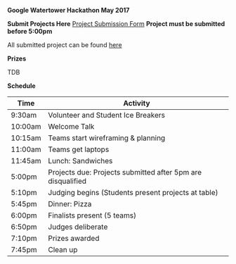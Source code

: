 **Google Watertower Hackathon May 2017**

**Submit Projects Here**
[Project Submission Form](https://goo.gl/forms/79zfz1urgmhFONZs2)
**Project must be submitted before 5:00pm**


All submitted project can be found [here](https://docs.google.com/spreadsheets/d/10dPJTzHmFB7pnjJojIJWIicyIcJ8qMIney1vXQEK7rk/edit?usp=sharing)

**Prizes**

TDB


**Schedule**

Time                | Activity         
--------------------|------------------
9:30am              | Volunteer and Student Ice Breakers   
10:00am             | Welcome Talk    
10:15am             | Teams start wireframing & planning      
11:00am             | Teams get laptops  
11:45am             | Lunch: Sandwiches   
5:00pm              | Projects due: Projects submitted after 5pm are disqualified
5:10pm              | Judging begins (Students present projects at table)
5:45pm              | Dinner: Pizza   
6:00pm              | Finalists present (5 teams) 
6:50pm              | Judges deliberate 
7:10pm              | Prizes awarded 
7:45pm              | Clean up 
